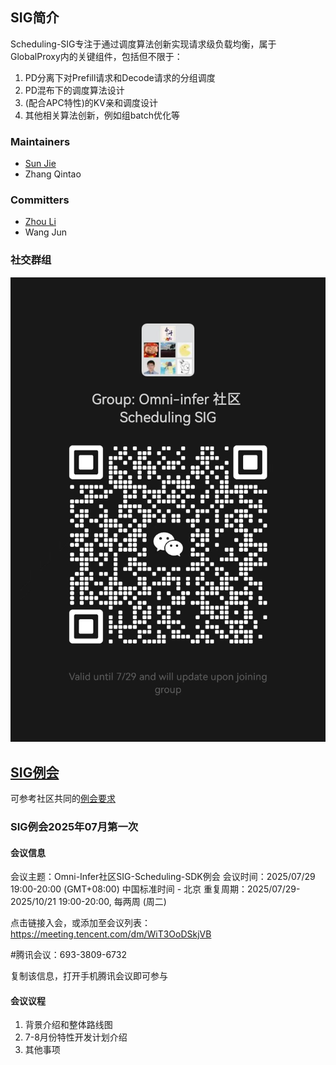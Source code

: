 ## SIG简介

Scheduling-SIG专注于通过调度算法创新实现请求级负载均衡，属于GlobalProxy内的关键组件，包括但不限于：
1. PD分离下对Prefill请求和Decode请求的分组调度
2. PD混布下的调度算法设计
3. (配合APC特性)的KV亲和调度设计
4. 其他相关算法创新，例如组batch优化等

### Maintainers

* [Sun Jie](https://gitee.com/riosun)
* Zhang Qintao

### Committers

* [Zhou Li](https://gitee.com/lzhou-xyz)
* Wang Jun

### 社交群组

![image](figures/sig-sche-wechat.jpg)


## [SIG例会](meetings/sig-sche/)

可参考社区共同的[例会要求](meetings/sig-meetings-requirement.md)

### SIG例会2025年07月第一次

#### 会议信息

会议主题：Omni-Infer社区SIG-Scheduling-SDK例会
会议时间：2025/07/29 19:00-20:00 (GMT+08:00) 中国标准时间 - 北京
重复周期：2025/07/29-2025/10/21 19:00-20:00, 每两周 (周二)

点击链接入会，或添加至会议列表：
https://meeting.tencent.com/dm/WiT3OoDSkjVB

#腾讯会议：693-3809-6732

复制该信息，打开手机腾讯会议即可参与

#### 会议议程

1. 背景介绍和整体路线图
2. 7-8月份特性开发计划介绍
3. 其他事项
